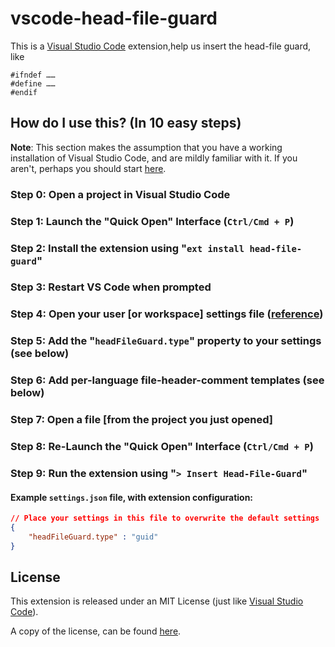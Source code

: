 # vscode-head-file-guard
This is a [Visual Studio Code](https://code.visualstudio.com/) extension,help us insert the head-file guard,
like 
```
#ifndef ……
#define ……
#endif
```

## How do I use this? (In 10 easy steps)
**Note**: This section makes the assumption that you have a working installation of Visual Studio Code, and are mildly familiar with it. If you aren't, perhaps you should start [here](https://code.visualstudio.com/Docs).

### Step 0: Open a project in Visual Studio Code
### Step 1: Launch the "Quick Open" Interface (`Ctrl/Cmd + P`)
### Step 2: Install the extension using "`ext install head-file-guard`"
### Step 3: Restart VS Code when prompted
### Step 4: Open your user [or workspace] settings file ([reference](https://code.visualstudio.com/Docs/customization/userandworkspace))
### Step 5: Add the "`headFileGuard.type`" property to your settings (see below)
### Step 6: Add per-language file-header-comment templates (see below)
### Step 7: Open a file [from the project you just opened]
### Step 8: Re-Launch the "Quick Open" Interface (`Ctrl/Cmd + P`)
### Step 9: Run the extension using "`> Insert Head-File-Guard`"

#### Example `settings.json` file, with extension configuration:
```json
// Place your settings in this file to overwrite the default settings
{
    "headFileGuard.type" : "guid"
}
```

## License
This extension is released under an MIT License (just like [Visual Studio Code](https://code.visualstudio.com/)).

A copy of the license, can be found [here](LICENSE).
